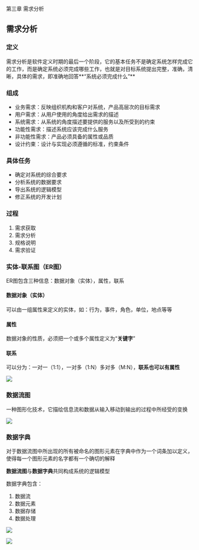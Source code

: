 第三章 需求分析

## 需求分析

### 定义

需求分析是软件定义时期的最后一个阶段，它的基本任务不是确定系统怎样完成它的工作，而是确定系统必须完成哪些工作，也就是对目标系统提出完整，准确，清晰，具体的需求，即准确地回答**“系统必须完成什么”**

### 组成

- 业务需求：反映组织机构和客户对系统，产品高层次的目标需求
- 用户需求：从用户使用的角度给出需求的描述
- 系统需求：从系统的角度描述要提供的服务以及所受到的约束
- 功能性需求：描述系统应该完成什么服务
- 非功能性需求：产品必须具备的属性或品质
- 设计约束：设计与实现必须遵循的标准，约束条件

### 具体任务

- 确定对系统的综合要求
- 分析系统的数据要求
- 导出系统的逻辑模型
- 修正系统的开发计划

### 过程

1. 需求获取
2. 需求分析
3. 规格说明
4. 需求验证

### 实体-联系图（ER图）

ER图包含三种信息：数据对象（实体），属性，联系

#### 数据对象（实体）

可以由一组属性来定义的实体，如：行为，事件，角色，单位，地点等等

#### 属性

数据对象的性质，必须把一个或多个属性定义为“**关键字**”

#### 联系

可以分为：一对一（1:1），一对多（1:N）多对多（M:N），**联系也可以有属性**

![](https://github.com/WhataNerb/Algorithm/tree/master/src/com/dang/nwpu/SE975/notes/pictures/ER.jpg)

### 数据流图

一种图形化技术，它描绘信息流和数据从输入移动到输出的过程中所经受的变换

![](https://github.com/WhataNerb/Algorithm/tree/master/src/com/dang/nwpu/SE975/notes/pictures/dataflow.jpg)

### 数据字典

对于数据流图中所出现的所有被命名的图形元素在字典中作为一个词条加以定义，使得每一个图形元素的名字都有一个确切的解释

**数据流图**与**数据字典**共同构成系统的逻辑模型

数据字典包含：

1. 数据流
2. 数据元素
3. 数据存储
4. 数据处理

![](https://github.com/WhataNerb/Algorithm/tree/master/src/com/dang/nwpu/SE975/notes/pictures/datasymbol.jpg)

![](https://github.com/WhataNerb/Algorithm/tree/master/src/com/dang/nwpu/SE975/notes/pictures/datadict.jpg)

